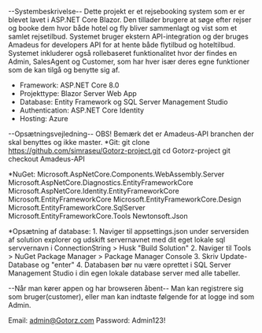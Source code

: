 --Systembeskrivelse--
Dette projekt er et rejsebooking system som er er blevet lavet i ASP.NET Core Blazor. Den tillader brugere at søge efter rejser og booke 
dem hvor både hotel og fly bliver sammenlagt og vist som et samlet rejsetilbud. Systemet bruger ekstern API-integration og der bruges
Amadeus for developers API for at hente både flytilbud og hoteltilbud. Systemet inkluderer også rollebaseret funktionalitet hvor der findes en
Admin, SalesAgent og Customer, som har hver især deres egne funktioner som de kan tilgå og benytte sig af.

* Framework: ASP.NET Core 8.0
* Projekttype: Blazor Server Web App
* Database: Entity Framework og SQL Server Management Studio
* Authentication: ASP.NET Core Identity
* Hosting: Azure

--Opsætningsvejledning--
OBS! Bemærk det er Amadeus-API branchen der skal benyttes og ikke master.
*Git: git clone https://github.com/simraseu/Gotorz-project.git
      cd Gotorz-project
      git checkout Amadeus-API
      
*NuGet: Microsoft.AspNetCore.Components.WebAssembly.Server
        Microsoft.AspNetCore.Diagnostics.EntityFrameworkCore
        Microsoft.AspNetCore.Identity.EntityFrameworkCore 
        Microsoft.EntityFrameworkCore
        Microsoft.EntityFrameworkCore.Design
        Microsoft.EntityFrameworkCore.SqlServer
        Microsoft.EntityFrameworkCore.Tools
        Newtonsoft.Json

*Opsætning af database: 1. Naviger til appsettings.json under serversiden af solution explorer og udskift servernavnet med dit eget lokale sql servvernavn i ConnectionString > Husk "Build Solution"
                        2. Naviger til Tools > NuGet Package Manager > Package Manager Console
                        3. Skriv Update-Database og "enter"
                        4. Databasen bør nu være oprettet i SQL Server Management Studio i din egen lokale database server med alle tabeller.
                        
--Når man kører appen og har browseren åbent--
Man kan registrere sig som bruger(customer),
eller man kan indtaste følgende for at logge ind som Admin.

Email:    admin@Gotorz.com
Password: Admin123!



